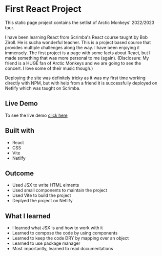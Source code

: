 # First React Project

This static page project contains the setlist of Arctic Monkeys' 2022/2023 tour. 

I have been learning React from Scrimba's React course taught by Bob Ziroll. He is sucha wonderful teacher. This is a project based course that provides multiple challenges along the way. I have been enjoying it immensely.
The first project is a page with some facts about React, but I made something that was more personal to me (again). (Disclosure: My friend is a HUGE fan of Arctic Monkeys and we are going to see the concert. I love some of their music though.)

Deploying the site was definitely tricky as it was my first time working directly with NPM, but with help from a friend it is successfully deployed on Netlify which was taught on Scrimba.


## Live Demo

To see the live demo [click here](https://warm-brigadeiros-9a6a2c.netlify.app/)


## Built with

- React
- CSS
- Vite
- Netlify

## Outcome
- Used JSX to write HTML elments
- Used small components to maintain the project
- Used Vite to build the project
- Deplyed the project on Netlify


## What I learned
- I learned what JSX is and how to work with it
- Learned to compose the code by using components
- Learned to keep the code DRY by mapping over an object
- Learned to use package manager
- Most importantly, learned to read documentations


